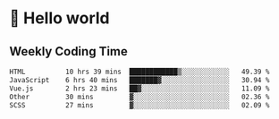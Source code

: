 # 🍻 Hello world

## Weekly Coding Time
<!--START_SECTION:waka-->

```txt
HTML          10 hrs 39 mins  ████████████▒░░░░░░░░░░░░   49.39 %
JavaScript    6 hrs 40 mins   ███████▓░░░░░░░░░░░░░░░░░   30.94 %
Vue.js        2 hrs 23 mins   ██▓░░░░░░░░░░░░░░░░░░░░░░   11.09 %
Other         30 mins         ▓░░░░░░░░░░░░░░░░░░░░░░░░   02.36 %
SCSS          27 mins         ▓░░░░░░░░░░░░░░░░░░░░░░░░   02.09 %
```

<!--END_SECTION:waka-->
